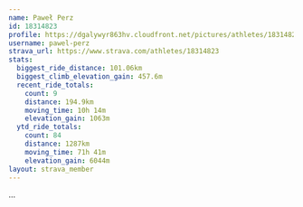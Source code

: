 ```yaml
---
name: Paweł Perz
id: 18314823
profile: https://dgalywyr863hv.cloudfront.net/pictures/athletes/18314823/5244308/1/large.jpg
username: pawel-perz
strava_url: https://www.strava.com/athletes/18314823
stats:
  biggest_ride_distance: 101.06km
  biggest_climb_elevation_gain: 457.6m
  recent_ride_totals:
    count: 9
    distance: 194.9km
    moving_time: 10h 14m
    elevation_gain: 1063m
  ytd_ride_totals:
    count: 84
    distance: 1287km
    moving_time: 71h 41m
    elevation_gain: 6044m
layout: strava_member
--- 
```

...
